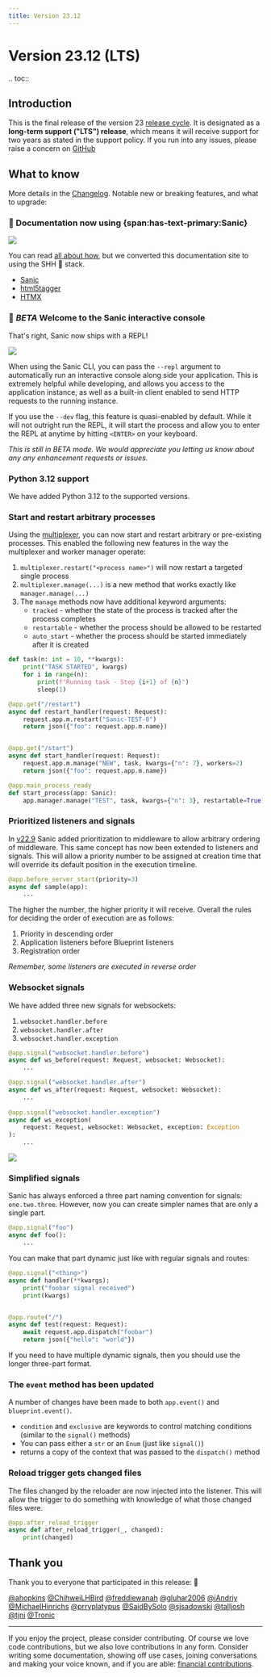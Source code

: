 ```yaml
---
title: Version 23.12
---
```


# Version 23.12 (LTS)

.. toc::

## Introduction

This is the final release of the version 23 [release cycle](../../organization/policies.md#release-schedule). It is designated as a **long-term support ("LTS") release**, which means it will receive support for two years as stated in the support policy. If you run into any issues, please raise a concern on [GitHub](https://github.com/sanic-org/sanic/issues/new/choose.)

## What to know

More details in the [Changelog](../changelog.html). Notable new or breaking features, and what to upgrade:

### 🎉 Documentation now using {span:has-text-primary:Sanic}

![](http://127.0.0.1:8000/assets/images/sanic-framework-logo-circle-128x128.png)

You can read [all about how](/en/built-with-sanic.html), but we converted this documentation site to using the SHH 🤫 stack.

- [Sanic](https://sanic.dev)
- [html5tagger](https://github.com/sanic-org/html5tagger)
- [HTMX](https://htmx.org/)

### 👶 _BETA_ Welcome to the Sanic interactive console

That's right, Sanic now ships with a REPL!

![](/assets/images/repl.png)

When using the Sanic CLI, you can pass the `--repl` argument to automatically run an interactive console along side your application. This is extremely helpful while developing, and allows you access to the application instance, as well as a built-in client enabled to send HTTP requests to the running instance.

If you use the `--dev` flag, this feature is quasi-enabled by default. While it will not outright run the REPL, it will start the process and allow you to enter the REPL at anytime by hitting `<ENTER>` on your keyboard.

_This is still in BETA mode. We would appreciate you letting us know about any any enhancement requests or issues._

### Python 3.12 support

We have added Python 3.12 to the supported versions.

### Start and restart arbitrary processes

Using the [multiplexer](../../guide/running/manager.md#access-to-the-multiplexer), you can now start and restart arbitrary or pre-existing processes. This enabled the following new features in the way the multiplexer and worker manager operate:

1. `multiplexer.restart("<process name>")` will now restart a targeted single process
2. `multiplexer.manage(...)` is a new method that works exactly like `manager.manage(...)`
3. The `manage` methods now have additional keyword arguments:
   - `tracked` - whether the state of the process is tracked after the process completes
   - `restartable` - whether the process should be allowed to be restarted
   - `auto_start` - whether the process should be started immediately after it is created

```python
def task(n: int = 10, **kwargs):
    print("TASK STARTED", kwargs)
    for i in range(n):
        print(f"Running task - Step {i+1} of {n}")
        sleep(1)

@app.get("/restart")
async def restart_handler(request: Request):
    request.app.m.restart("Sanic-TEST-0")
    return json({"foo": request.app.m.name})


@app.get("/start")
async def start_handler(request: Request):
    request.app.m.manage("NEW", task, kwargs={"n": 7}, workers=2)
    return json({"foo": request.app.m.name})

@app.main_process_ready
def start_process(app: Sanic):
    app.manager.manage("TEST", task, kwargs={"n": 3}, restartable=True)
```

### Prioritized listeners and signals

In [v22.9](../2022/v22.9.md) Sanic added prioritization to middleware to allow arbitrary ordering of middleware. This same concept has now been extended to listeners and signals. This will allow a priority number to be assigned at creation time that will override its default position in the execution timeline.

```python
@app.before_server_start(priority=3)
async def sample(app):
    ...
```

The higher the number, the higher priority it will receive. Overall the rules for deciding the order of execution are as follows:

1. Priority in descending order
2. Application listeners before Blueprint listeners
3. Registration order

_Remember, some listeners are executed in reverse order_

### Websocket signals

We have added three new signals for websockets:

1. `websocket.handler.before`
2. `websocket.handler.after`
3. `websocket.handler.exception`

```python
@app.signal("websocket.handler.before")
async def ws_before(request: Request, websocket: Websocket):
    ...

@app.signal("websocket.handler.after")
async def ws_after(request: Request, websocket: Websocket):
    ...
    
@app.signal("websocket.handler.exception")
async def ws_exception(
    request: Request, websocket: Websocket, exception: Exception
):
    ...
```

![](https://camo.githubusercontent.com/ea2894c88bedf37a4f12f129569e8fd14bfceaa36d4452c7b7a1869d2f1cdb18/68747470733a2f2f7a692e66692f77732d7369676e616c732e706e67)

### Simplified signals

Sanic has always enforced a three part naming convention for signals: `one.two.three`. However, now you can create simpler names that are only a single part.

```python
@app.signal("foo")
async def foo():
    ...
```

You can make that part dynamic just like with regular signals and routes:

```python
@app.signal("<thing>")
async def handler(**kwargs):
    print("foobar signal received")
    print(kwargs)


@app.route("/")
async def test(request: Request):
    await request.app.dispatch("foobar")
    return json({"hello": "world"})
```

If you need to have multiple dynamic signals, then you should use the longer three-part format.

### The `event` method has been updated

A number of changes have been made to both `app.event()` and `blueprint.event()`.

- `condition` and `exclusive` are keywords to control matching conditions (similar to the `signal()` methods)
- You can pass either a `str` or an `Enum` (just like `signal()`)
- returns a copy of the context that was passed to the `dispatch()` method

### Reload trigger gets changed files

The files changed by the reloader are now injected into the listener. This will allow the trigger to do something with knowledge of what those changed files were.

```python
@app.after_reload_trigger
async def after_reload_trigger(_, changed):
    print(changed)
```

## Thank you

Thank you to everyone that participated in this release: :clap:

[@ahopkins](https://github.com/ahopkins)
[@ChihweiLHBird](https://github.com/ChihweiLHBird)
[@freddiewanah](https://github.com/freddiewanah)
[@gluhar2006](https://github.com/gluhar2006)
[@iAndriy](https://github.com/iAndriy)
[@MichaelHinrichs](https://github.com/MichaelHinrichs)
[@prryplatypus](https://github.com/prryplatypus)
[@SaidBySolo](https://github.com/SaidBySolo)
[@sjsadowski](https://github.com/sjsadowski)
[@talljosh](https://github.com/talljosh)
[@tjni](https://github.com/tjni)
[@Tronic](https://github.com/Tronic)

---

If you enjoy the project, please consider contributing. Of course we love code contributions, but we also love contributions in any form. Consider writing some documentation, showing off use cases, joining conversations and making your voice known, and if you are able: [financial contributions](https://opencollective.com/sanic-org/).

